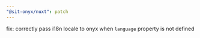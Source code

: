 ```yaml
---
"@sit-onyx/nuxt": patch
---
```


fix: correctly pass i18n locale to onyx when `language` property is not defined
